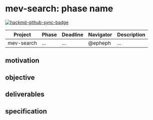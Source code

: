 # mev-search: phase name

[![hackmd-github-sync-badge](https://hackmd.io/UWLA13c-ROGmPlWNFCujdA/badge)](https://hackmd.io/UWLA13c-ROGmPlWNFCujdA)


| Project    | Phase | Deadline | Navigator | Description |
| ---------- | ----- | -------- | --------- | ----------- |
| mev-search | ...   | ...      | @epheph   | ...         |

## motivation


## objective


## deliverables


## specification
